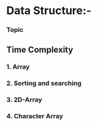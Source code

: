 # Data Structure:-

### Topic
## Time Complexity

### 1. Array 

### 2. Sorting and searching

### 3. 2D-Array

### 4. Character Array
